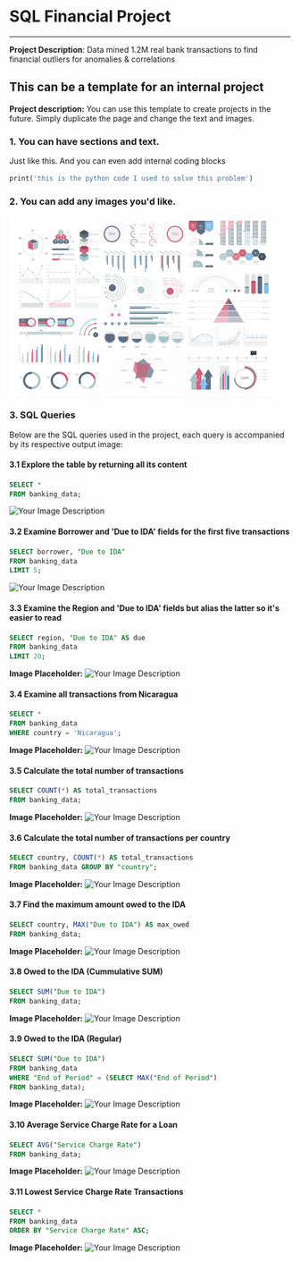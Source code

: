 # SQL Financial Project
---
**Project Description**: Data mined 1.2M real bank transactions to find financial outliers for anomalies & correlations

## This can be a template for an internal project
**Project description:** You can use this template to create projects in the future. Simply duplicate the page and change the text and images.

### 1. You can have sections and text.
Just like this. And you can even add internal coding blocks

```SQL
print('this is the python code I used to solve this problem')
```

### 2. You can add any images you'd like.
![Your Image Description](images/dummy_thumbnail.jpg)

### 3. SQL Queries
Below are the SQL queries used in the project, each query is accompanied by its respective output image:

#### 3.1 Explore the table by returning all its content
```sql
SELECT *
FROM banking_data;
```
![Your Image Description](images/select_all.jpg)

#### 3.2 Examine Borrower and 'Due to IDA' fields for the first five transactions
```sql
SELECT borrower, "Due to IDA"
FROM banking_data
LIMIT 5;
```
![Your Image Description](images/limit.jpg)

#### 3.3 Examine the Region and 'Due to IDA' fields but alias the latter so it's easier to read
```sql
SELECT region, "Due to IDA" AS due
FROM banking_data
LIMIT 20;
```
**Image Placeholder:** ![Your Image Description](images/alias.jpg)

#### 3.4 Examine all transactions from Nicaragua
```sql
SELECT *
FROM banking_data
WHERE country = 'Nicaragua';
```
**Image Placeholder:** ![Your Image Description](images/where.jpg)

#### 3.5 Calculate the total number of transactions
```sql
SELECT COUNT(*) AS total_transactions
FROM banking_data;
```
**Image Placeholder:** ![Your Image Description](images/count.jpg)

#### 3.6 Calculate the total number of transactions per country
```sql
SELECT country, COUNT(*) AS total_transactions
FROM banking_data GROUP BY "country";
```
**Image Placeholder:** ![Your Image Description](images/transactions.jpg)

#### 3.7 Find the maximum amount owed to the IDA
```sql
SELECT country, MAX("Due to IDA") AS max_owed
FROM banking_data;
```
**Image Placeholder:** ![Your Image Description](images/max_min.jpg)

#### 3.8 Owed to the IDA (Cummulative SUM)
```sql
SELECT SUM("Due to IDA")
FROM banking_data;
```
**Image Placeholder:** ![Your Image Description](images/owed_sum.jpg)

#### 3.9 Owed to the IDA (Regular)
```sql
SELECT SUM("Due to IDA")
FROM banking_data
WHERE "End of Period" = (SELECT MAX("End of Period")
FROM banking_data);
```
**Image Placeholder:** ![Your Image Description](images/owed_regular.jpg)

#### 3.10 Average Service Charge Rate for a Loan
```sql
SELECT AVG("Service Charge Rate")
FROM banking_data;
```
**Image Placeholder:** ![Your Image Description](images/avg_rate.jpg)

#### 3.11 Lowest Service Charge Rate Transactions
```sql
SELECT *
FROM banking_data
ORDER BY "Service Charge Rate" ASC;
```
**Image Placeholder:** ![Your Image Description](images/lowest_rate.jpg)



